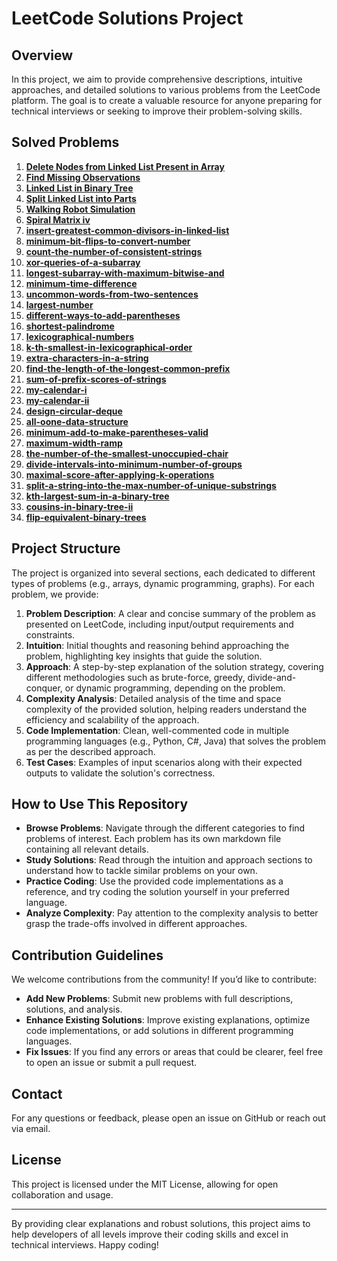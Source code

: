 # LeetCode Solutions Project

## Overview
In this project, we aim to provide comprehensive descriptions, intuitive approaches, and detailed solutions to various problems from the LeetCode platform. The goal is to create a valuable resource for anyone preparing for technical interviews or seeking to improve their problem-solving skills.

## Solved Problems

1. **[Delete Nodes from Linked List Present in Array](delete-nodes-from-linked-list-present-in-array.md)** 
2. **[Find Missing Observations](find-missing-observations.md)** 
3. **[Linked List in Binary Tree](linked-list-in-binary-tree.md)** 
4. **[Split Linked List into Parts](split-linked-list-in-parts.md)** 
5. **[Walking Robot Simulation](walking-robot-simulation.md)** 
6. **[Spiral Matrix iv](https://github.com/HdSedighi/LeetCodeSolutions/blob/main/spiral-matrix-iv.md)** 
7. **[ insert-greatest-common-divisors-in-linked-list](https://github.com/HdSedighi/LeetCodeSolutions/blob/main/insert-greatest-common-divisors-in-linked-list.md)**
8. **[ minimum-bit-flips-to-convert-number](https://github.com/HdSedighi/LeetCodeSolutions/blob/main/minimum-bit-flips-to-convert-number.md)**
9. **[count-the-number-of-consistent-strings](https://github.com/HdSedighi/LeetCodeSolutions/blob/main/count-the-number-of-consistent-strings.md)**
10. **[xor-queries-of-a-subarray](https://github.com/HdSedighi/LeetCodeSolutions/blob/main/xor-queries-of-a-subarray.md)**
11.  **[longest-subarray-with-maximum-bitwise-and](https://github.com/HdSedighi/LeetCodeSolutions/blob/main/longest-subarray-with-maximum-bitwise-and.md)**
12.  **[minimum-time-difference](https://github.com/HdSedighi/LeetCodeSolutions/blob/main/minimum-time-difference.md)**
13.  **[uncommon-words-from-two-sentences](https://github.com/HdSedighi/LeetCodeSolutions/blob/main/uncommon-words-from-two-sentences.md)** 
14. **[largest-number](https://github.com/HdSedighi/LeetCodeSolutions/blob/main/largest-number.md)**
15.  **[different-ways-to-add-parentheses](https://github.com/HdSedighi/LeetCodeSolutions/blob/main/different-ways-to-add-parentheses.md)**
16. **[shortest-palindrome](https://github.com/HdSedighi/LeetCodeSolutions/blob/main/shortest-palindrome.md)**
17. **[lexicographical-numbers](https://github.com/HdSedighi/LeetCodeSolutions/blob/main/lexicographical-numbers.md)**
18. **[k-th-smallest-in-lexicographical-order](https://github.com/HdSedighi/LeetCodeSolutions/blob/main/k-th-smallest-in-lexicographical-order.md)**
19. **[extra-characters-in-a-string](https://github.com/HdSedighi/LeetCodeSolutions/blob/main/extra-characters-in-a-string.md)**
20. **[find-the-length-of-the-longest-common-prefix](https://github.com/HdSedighi/LeetCodeSolutions/blob/main/find-the-length-of-the-longest-common-prefix.md)**
21. **[sum-of-prefix-scores-of-strings](https://github.com/HdSedighi/LeetCodeSolutions/blob/main/sum-of-prefix-scores-of-strings.md)**
22. **[my-calendar-i](https://github.com/HdSedighi/LeetCodeSolutions/blob/main/my-calendar-i.md)**
23. **[my-calendar-ii](https://github.com/HdSedighi/LeetCodeSolutions/blob/main/my-calendar-ii.md)**
24. **[design-circular-deque](https://github.com/HdSedighi/LeetCodeSolutions/blob/main/design-circular-deque.md)**
25.  **[all-oone-data-structure](https://github.com/HdSedighi/LeetCodeSolutions/blob/main/all-oone-data-structure.md)**
26.  **[minimum-add-to-make-parentheses-valid](https://github.com/HdSedighi/LeetCodeSolutions/blob/main/minimum-add-to-make-parentheses-valid.md)**
27.  **[maximum-width-ramp](https://github.com/HdSedighi/LeetCodeSolutions/blob/main/maximum-width-ramp.md)**
28.  **[the-number-of-the-smallest-unoccupied-chair](https://github.com/HdSedighi/LeetCodeSolutions/blob/main/the-number-of-the-smallest-unoccupied-chair.md)**
29.  **[divide-intervals-into-minimum-number-of-groups](https://github.com/HdSedighi/LeetCodeSolutions/blob/main/divide-intervals-into-minimum-number-of-groups.md
)** 
30. **[maximal-score-after-applying-k-operations](https://github.com/HdSedighi/LeetCodeSolutions/blob/main/maximal-score-after-applying-k-operations.md)**
31. **[split-a-string-into-the-max-number-of-unique-substrings](https://github.com/HdSedighi/LeetCodeSolutions/blob/main/split-a-string-into-the-max-number-of-unique-substrings.md)**
32. **[kth-largest-sum-in-a-binary-tree](https://github.com/HdSedighi/LeetCodeSolutions/blob/main/kth-largest-sum-in-a-binary-tree.md)**
33. **[cousins-in-binary-tree-ii](https://github.com/HdSedighi/LeetCodeSolutions/blob/main/cousins-in-binary-tree-ii.md)**
34.  **[flip-equivalent-binary-trees](https://github.com/HdSedighi/LeetCodeSolutions/blob/main/flip-equivalent-binary-trees.md)**
    
## Project Structure
The project is organized into several sections, each dedicated to different types of problems (e.g., arrays, dynamic programming, graphs). For each problem, we provide:

1. **Problem Description**: A clear and concise summary of the problem as presented on LeetCode, including input/output requirements and constraints.
2. **Intuition**: Initial thoughts and reasoning behind approaching the problem, highlighting key insights that guide the solution.
3. **Approach**: A step-by-step explanation of the solution strategy, covering different methodologies such as brute-force, greedy, divide-and-conquer, or dynamic programming, depending on the problem.
4. **Complexity Analysis**: Detailed analysis of the time and space complexity of the provided solution, helping readers understand the efficiency and scalability of the approach.
5. **Code Implementation**: Clean, well-commented code in multiple programming languages (e.g., Python, C#, Java) that solves the problem as per the described approach.
6. **Test Cases**: Examples of input scenarios along with their expected outputs to validate the solution's correctness.

## How to Use This Repository
- **Browse Problems**: Navigate through the different categories to find problems of interest. Each problem has its own markdown file containing all relevant details.
- **Study Solutions**: Read through the intuition and approach sections to understand how to tackle similar problems on your own.
- **Practice Coding**: Use the provided code implementations as a reference, and try coding the solution yourself in your preferred language.
- **Analyze Complexity**: Pay attention to the complexity analysis to better grasp the trade-offs involved in different approaches.
 
## Contribution Guidelines
We welcome contributions from the community! If you’d like to contribute:
- **Add New Problems**: Submit new problems with full descriptions, solutions, and analysis.
- **Enhance Existing Solutions**: Improve existing explanations, optimize code implementations, or add solutions in different programming languages.
- **Fix Issues**: If you find any errors or areas that could be clearer, feel free to open an issue or submit a pull request.

## Contact
For any questions or feedback, please open an issue on GitHub or reach out via email.

## License
This project is licensed under the MIT License, allowing for open collaboration and usage.

---

By providing clear explanations and robust solutions, this project aims to help developers of all levels improve their coding skills and excel in technical interviews. Happy coding!
